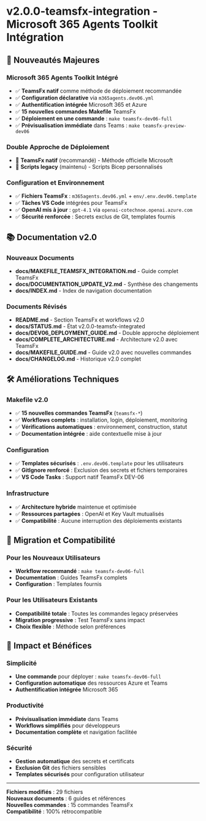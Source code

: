 # v2.0.0-teamsfx-integration - Microsoft 365 Agents Toolkit Intégration

## 🌟 Nouveautés Majeures

### Microsoft 365 Agents Toolkit Intégré
- ✅ **TeamsFx natif** comme méthode de déploiement recommandée
- ✅ **Configuration déclarative** via `m365agents.dev06.yml`
- ✅ **Authentification intégrée** Microsoft 365 et Azure
- ✅ **15 nouvelles commandes Makefile** TeamsFx
- ✅ **Déploiement en une commande** : `make teamsfx-dev06-full`
- ✅ **Prévisualisation immédiate** dans Teams : `make teamsfx-preview-dev06`

### Double Approche de Déploiement
- 🌟 **TeamsFx natif** (recommandé) - Méthode officielle Microsoft
- 🔧 **Scripts legacy** (maintenu) - Scripts Bicep personnalisés

### Configuration et Environnement
- ✅ **Fichiers TeamsFx** : `m365agents.dev06.yml` + `env/.env.dev06.template`
- ✅ **Tâches VS Code** intégrées pour TeamsFx
- ✅ **OpenAI mis à jour** : `gpt-4.1` via `openai-cotechnoe.openai.azure.com`
- ✅ **Sécurité renforcée** : Secrets exclus de Git, templates fournis

## 📚 Documentation v2.0

### Nouveaux Documents
- **docs/MAKEFILE_TEAMSFX_INTEGRATION.md** - Guide complet TeamsFx
- **docs/DOCUMENTATION_UPDATE_V2.md** - Synthèse des changements
- **docs/INDEX.md** - Index de navigation documentation

### Documents Révisés
- **README.md** - Section TeamsFx et workflows v2.0
- **docs/STATUS.md** - État v2.0.0-teamsfx-integrated
- **docs/DEV06_DEPLOYMENT_GUIDE.md** - Double approche déploiement
- **docs/COMPLETE_ARCHITECTURE.md** - Architecture v2.0 avec TeamsFx
- **docs/MAKEFILE_GUIDE.md** - Guide v2.0 avec nouvelles commandes
- **docs/CHANGELOG.md** - Historique v2.0 complet

## 🛠️ Améliorations Techniques

### Makefile v2.0
- ✅ **15 nouvelles commandes TeamsFx** (`teamsfx-*`)
- ✅ **Workflows complets** : installation, login, déploiement, monitoring
- ✅ **Vérifications automatiques** : environnement, construction, statut
- ✅ **Documentation intégrée** : aide contextuelle mise à jour

### Configuration
- ✅ **Templates sécurisés** : `.env.dev06.template` pour les utilisateurs
- ✅ **GitIgnore renforcé** : Exclusion des secrets et fichiers temporaires
- ✅ **VS Code Tasks** : Support natif TeamsFx DEV-06

### Infrastructure
- ✅ **Architecture hybride** maintenue et optimisée
- ✅ **Ressources partagées** : OpenAI et Key Vault mutualisés
- ✅ **Compatibilité** : Aucune interruption des déploiements existants

## 🔄 Migration et Compatibilité

### Pour les Nouveaux Utilisateurs
- **Workflow recommandé** : `make teamsfx-dev06-full`
- **Documentation** : Guides TeamsFx complets
- **Configuration** : Templates fournis

### Pour les Utilisateurs Existants
- **Compatibilité totale** : Toutes les commandes legacy préservées
- **Migration progressive** : Test TeamsFx sans impact
- **Choix flexible** : Méthode selon préférences

## 🚀 Impact et Bénéfices

### Simplicité
- **Une commande** pour déployer : `make teamsfx-dev06-full`
- **Configuration automatique** des ressources Azure et Teams
- **Authentification intégrée** Microsoft 365

### Productivité
- **Prévisualisation immédiate** dans Teams
- **Workflows simplifiés** pour développeurs
- **Documentation complète** et navigation facilitée

### Sécurité
- **Gestion automatique** des secrets et certificats
- **Exclusion Git** des fichiers sensibles
- **Templates sécurisés** pour configuration utilisateur

---

**Fichiers modifiés** : 29 fichiers  
**Nouveaux documents** : 6 guides et références  
**Nouvelles commandes** : 15 commandes TeamsFx  
**Compatibilité** : 100% rétrocompatible
